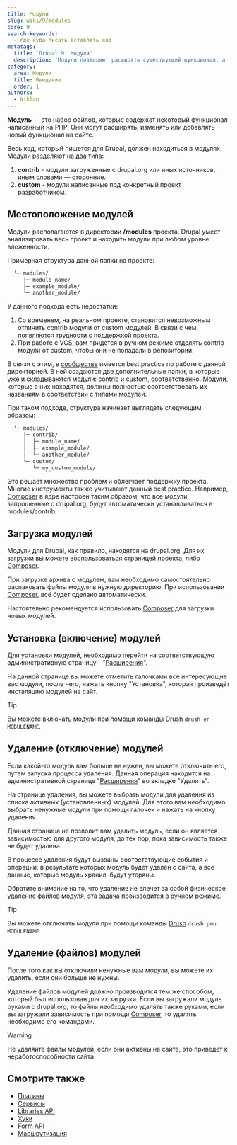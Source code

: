 ```yaml
---
title: Модули
slug: wiki/9/modules
core: 9
search-keywords:
  - где куда писать вставлять код
metatags:
  title: 'Drupal 9: Модули'
  description: 'Модули позволяют расширять существующий функционал, а также создавать новый.'
category:
  area: Модули
  title: Введение
  order: 1
authors:
  - Niklan
---
```


**Модуль** — это набор файлов, которые содержат некоторый функционал написанный на PHP. Они могут расширять, изменять или добавлять новый функционал на сайте.

Весь код, который пишется для Drupal, должен находиться в модулях. Модули разделяют на два типа:

1. **contrib** - модули загруженные с drupal.org или иных источников, иным словами — сторонние.
1. **custom** - модули написанные под конкретный проект разработчиком.

## Местоположение модулей

Модули располагаются в директории **/modules** проекта. Drupal умеет анализировать весь проект и находить модули при любом уровне вложенности. 

Примерная структура данной папки на проекте:

```html
  └─ modules/
     ├─ module_name/
     ├─ example_module/
     └─ another_module/
```

У данного подхода есть недостатки:

1. Со временем, на реальном проекте, становится невозможным отличить contrib модули от custom модулей. В связи с чем, появляются трудности с поддержкой проекта.
1. При работе с VCS, вам придется в ручном режиме отделять contrib модули от custom, чтобы они не попадали в репозиторий.

В связи с этим, в [сообществе](../../community/index.md) имеется best practice по работе с данной директорией. В ней создаются две дополнительные папки, в которые уже и складываются модули: contrib и custom, соответственно. Модули, которые в них находятся, должны полностью соответствовать их названиям в соответствии с типами модулей.

При таком подходе, структура начинает выглядеть следующим образом:

```html
  └─ modules/
     ├─ contrib/
     │  ├─ module_name/
     │  ├─ example_module/
     │  └─ another_module/
     └─ custom/
        └─ my_custom_module/
```

Это решает множество проблем и облегчает поддержку проекта. Многие инструменты также учитывают данный best practice. Например, [Composer](../../../composer/index.md) в ядре настроен таким образом, что все модули, запрошенные с drupal.org, будут автоматически устанавливаться в modules/contrib.

## Загрузка модулей

Модули для Drupal, как правило, находятся на drupal.org. Для их загрузки вы можете воспользоваться страницей проекта, либо [Composer](../../../composer/index.md).

При загрузке архива с модулем, вам необходимо самостоятельно распаковать файлы модуля в нужную директорию. При использовании [Composer](../../../composer/index.md), всё будет сделано автоматически.

<Aside>

Настоятельно рекомендуется использовать [Composer](../../../composer/index.md) для загрузки новых модулей.

</Aside>

## Установка (включение) модулей

Для установки модулей, необходимо перейти на соответствующую административную страницу - "[Расширения](../admin/modules/index.md)".

На данной странице вы можете отметить галочками все интересующие вас модули, после чего, нажать кнопку "Установка", которая произведёт инсталяцию модулей на сайт.

> [!TIP]
> Вы можете включать модули при помощи команды [Drush](../../../drush/index.md) `drush en MODULENAME`.

## Удаление (отключение) модулей

Если какой-то модуль вам больше не нужен, вы можете отключить его, путем запуска процесса удаления. Данная операция находится на административной странице "[Расширения](../admin/modules/index.md)" во вкладке "Удалить".

На странице удаления, вы можете выбрать модули для удаления из списка активных (установленных) модулей. Для этого вам необходимо выбрать ненужные модули при помощи галочек и нажать на кнопку удаления.

Данная страница не позволит вам удалить модуль, если он является зависимостью для другого модуля, до тех пор, пока зависимость также не будет удалена.

В процессе удаления будут вызваны соответствующие события и операции, в результате которых модуль будет удалён с сайта, а все данные, которые модуль хранил, будут утеряны.

Обратите внимание на то, что удаление не влечет за собой физическое удаление файлов модуля, эта задача производится в ручном режиме.

> [!TIP]
> Вы можете отключать модули при помощи команды [Drush](../../../drush/index.md) `drush pmu MODULENAME`.

## Удаление (файлов) модулей

После того как вы отключили ненужные вам модули, вы можете их удалить, если они больше не нужны.

Удаление файлов модулей должно производится тем же способом, который был использован для их загрузки. Если вы загружали модуль руками с drupal.org, то файлы необходимо удалять также руками, если вы загружали зависимость при помощи [Composer](../../../composer/index.md), то удалять необходимо его командами.

> [!WARNING]
> Не удаляйте файлы модулей, если они активны на сайте, это приведет к неработоспособности сайта.

## Смотрите также

- [Плагины](../plugins/index.md)
- [Сервисы](../services/index.md)
- [Libraries API](../libraries/index.md)
- [Хуки](../hooks/index.md)
- [Form API](../form-api/form-api.md)
- [Маршрутизация](../routing/index.md)

